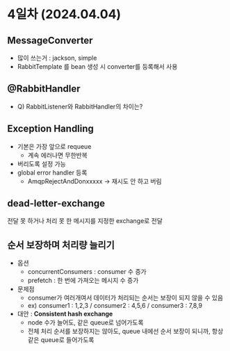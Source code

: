 # 4일차 (2024.04.04)

## MessageConverter

- 많이 쓰는거 : jackson, simple
- RabbitTemplate 를 bean 생성 시 converter를 등록해서 사용

## @RabbitHandler

- Q) RabbitListener와 RabbitHandler의 차이는?

## Exception Handling

- 기본은 가장 앞으로 requeue
  - 계속 에러나면 무한반복
- 버리도록 설정 가능
- global error handler 등록
  - AmqpRejectAndDonxxxxx -> 재시도 안 하고 버림

## dead-letter-exchange

전달 못 하거나 처리 못 한 메시지를 지정한 exchange로 전달

## 순서 보장하며 처리량 늘리기

- 옵션
  - concurrentConsumers : consumer 수 증가
  - prefetch : 한 번에 가져오는 메시지 수 증가
- 문제점
  - consumer가 여러개여서 데이터가 처리되는 순서는 보장이 되지 않을 수 있음
  - ex) consumer1 : 1,2,3 / consumer2 : 4,5,6 / consumer3 : 7,8,9
- 대안 : **Consistent hash exchange**
  - node 수가 늘어도, 같은 queue로 넘어가도록
  - 전체 처리 순서를 보장하지는 않아도, queue 내에선 순서 보장이 되니까, 항상 같은 queue로 들어가도록
